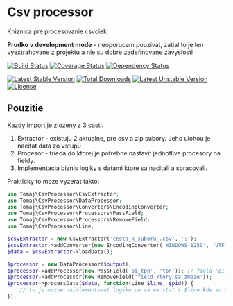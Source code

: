 Csv processor
=============

Kniznica pre procesovanie csvciek

**Prudko v development mode** - neoporucam pouzivat, zatial to je len vyextrahovane z projektu a nie su dobre zadefinovane zavyslosti

[![Build Status](https://secure.travis-ci.org/tomaj/csv-processor.png)](http://travis-ci.org/tomaj/csv-processor)
[![Coverage Status](https://coveralls.io/repos/tomaj/csv-processor/badge.png?branch=master)](https://coveralls.io/r/tomaj/csv-processor?branch=master)
[![Dependency Status](https://www.versioneye.com/user/projects/5555b08f774ff250e2000115/badge.svg?style=flat)](https://www.versioneye.com/user/projects/5555b08f774ff250e2000115)

[![Latest Stable Version](https://poser.pugx.org/tomaj/csv-processor/v/stable)](https://packagist.org/packages/tomaj/csv-processor) [![Total Downloads](https://poser.pugx.org/tomaj/csv-processor/downloads)](https://packagist.org/packages/tomaj/csv-processor) [![Latest Unstable Version](https://poser.pugx.org/tomaj/csv-processor/v/unstable)](https://packagist.org/packages/tomaj/csv-processor) [![License](https://poser.pugx.org/tomaj/csv-processor/license)](https://packagist.org/packages/tomaj/csv-processor)

Pouzitie
--------

Kazdy import je zlozeny z 3 casti.

1. Extractor - existuju 2 aktualne, pre csv a zip subory. Jeho ulohou je nacitat data zo vstupu
2. Procesor - trieda do ktorej je potrebne nastavit jednotlive procesory na fieldy.
3. Implementacia biznis logiky s datami ktore sa nacitali a spracovali.

Prakticky to moze vyzerat takto:

```php
use Tomaj\CsvProcessor\CsvExtractor;
use Tomaj\CsvProcessor\DataProcessor;
use Tomaj\CsvProcessor\Converters\EncodingConverter;
use Tomaj\CsvProcessor\Processors\PassField;
use Tomaj\CsvProcessor\Processors\RemoveField;
use Tomaj\CsvProcessor\Line;

$csvExtractor = new CsvExtractor('cesta_k_suboru_.csv', ';');
$csvExtractor->addConverter(new EncodingConverter('WINDOWS-1250', 'UTF-8')); // mozme nastavit konverziu ak treba
$data = $csvExtractor->loadData();

$processor = new DataProcessor($output);
$processor->addProcessor(new PassField('pi_tpn', 'tpn')); // field 'pi_tpn' z csvcka sa do vystupu dostane ako field 'tpn'
$processor->addProcessor(new RemoveField('field_ktory_sa_zmaze'));
$processor->processData($data, function(Line $line, $pid)) {
	// tu je mozne naimlementovat logiku co sa ma stat s $line kde su spracovane data
});
```
